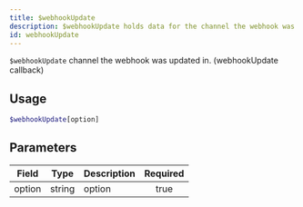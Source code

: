 ```yaml
---
title: $webhookUpdate
description: $webhookUpdate holds data for the channel the webhook was updated in. (webhookUpdate callback)
id: webhookUpdate
---
```


`$webhookUpdate` channel the webhook was updated in. (webhookUpdate callback)

## Usage

```php
$webhookUpdate[option]
```

## Parameters

| Field  | Type   | Description | Required |
|--------|--------|-------------|:--------:|
| option | string | option      |   true   |